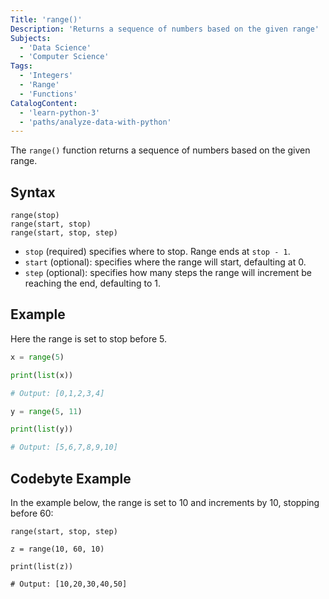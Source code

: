 ```yaml
---
Title: 'range()'
Description: 'Returns a sequence of numbers based on the given range'
Subjects:
  - 'Data Science'
  - 'Computer Science'
Tags:
  - 'Integers'
  - 'Range'
  - 'Functions'
CatalogContent:
  - 'learn-python-3'
  - 'paths/analyze-data-with-python'
---
```


The `range()` function returns a sequence of numbers based on the given range.

## Syntax

```pseudo
range(stop)
range(start, stop)
range(start, stop, step)
```

- `stop` (required) specifies where to stop. Range ends at `stop - 1`.
- `start` (optional): specifies where the range will start, defaulting at 0.
- `step` (optional): specifies how many steps the range will increment be reaching the end, defaulting to 1.

## Example

Here the range is set to stop before 5.

```python
x = range(5)

print(list(x))

# Output: [0,1,2,3,4]
```
```python
y = range(5, 11)

print(list(y))

# Output: [5,6,7,8,9,10]
```

## Codebyte Example

In the example below, the range is set to 10 and increments by 10, stopping before 60:

`range(start, stop, step)`

```codebyte/py
z = range(10, 60, 10)

print(list(z))

# Output: [10,20,30,40,50]
```
